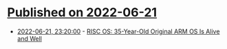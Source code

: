 # [Published on 2022-06-21](index.md)

* [2022-06-21, 23:20:00](https://tech.slashdot.org/story/22/06/21/2036227/risc-os-35-year-old-original-arm-os-is-alive-and-well?utm_source=rss1.0mainlinkanon&utm_medium=feed) - [RISC OS: 35-Year-Old Original ARM OS Is Alive and Well](https://tech.slashdot.org/story/22/06/21/2036227/risc-os-35-year-old-original-arm-os-is-alive-and-well?utm_source=rss1.0mainlinkanon&utm_medium=feed)
